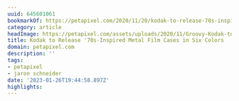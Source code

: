 ```yaml
---
uuid: 645601061
bookmarkOf: https://petapixel.com/2020/11/20/kodak-to-release-70s-inspired-metal-film-cases-in-six-colors/
category: article
headImage: https://petapixel.com/assets/uploads/2020/11/Groovy-Kodak-to-Release-70s-Inspired-Metal-Film-Cases-in-Six-Colors.jpg
title: Kodak to Release '70s-Inspired Metal Film Cases in Six Colors
domain: petapixel.com
description: ''
tags:
- petapixel
- jaron schneider
date: '2023-01-26T19:44:58.897Z'
highlights:
---
```



